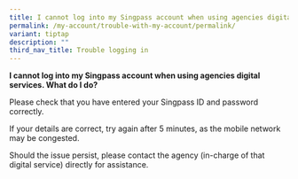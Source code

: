 ```yaml
---
title: I cannot log into my Singpass account when using agencies digital services
permalink: /my-account/trouble-with-my-account/permalink/
variant: tiptap
description: ""
third_nav_title: Trouble logging in
---
```

<p><strong>I cannot log into my Singpass account when using agencies digital services. What do I do?</strong>
</p>
<p>Please check that you have entered your Singpass ID and password correctly.</p>
<p>If your details are correct, try again after 5 minutes, as the mobile
network may be congested.</p>
<p>Should the issue persist, please contact the agency (in-charge of that
digital service) directly for assistance.</p>
